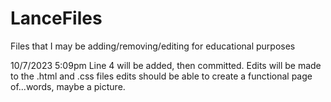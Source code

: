# LanceFiles
Files that I may be adding/removing/editing for educational purposes

10/7/2023 5:09pm Line 4 will be added, then committed. Edits will be made to the .html and .css files
edits should be able to create a functional page of...words, maybe a picture.